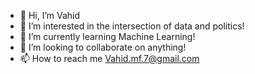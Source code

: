- 👋 Hi, I’m Vahid
- 👀 I’m interested in the intersection of data and politics! 
- 🌱 I’m currently learning Machine Learning! 
- 💞️ I’m looking to collaborate on anything!
- 📫 How to reach me Vahid.mf.7@gmail.com

<!---
Vahidmf/Vahidmf is a ✨ special ✨ repository because its `README.md` (this file) appears on your GitHub profile.
You can click the Preview link to take a look at your changes.
--->
